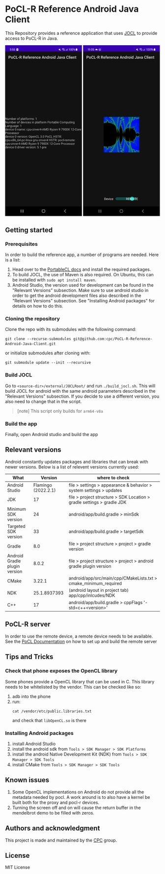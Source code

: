 # PoCL-R Reference Android Java Client

This Repository provides a reference application that uses [JOCL](https://github.com/gpu/JOCL) to provide access to PoCL-R in Java.

<p float="left">
<img src="./images/example_cl_info.jpeg" alt="example_cl_info" width="250"/>
<img src="./images/example_mandelbrot.jpg" alt="example_mandelbrot" width="250"/>
</p>

## Getting started

### Prerequisites
In order to build the reference app, a number of programs are needed. Here is a list:
1. Head over to the [PortableCL docs](http://portablecl.org/docs/html/install.html) and install the required packages. 
2. To build JOCL, the use of Maven is also required. On Ubuntu, this can be installed with `sudo apt install maven`. 
3. Android Studio, the version used for development can be found in the "Relevant Versions" subsection. Make sure to use android studio in order to get the android development files also described in the "Relevant Versions" subsection. See "Installing Android packages" for details on how to do this.

### Cloning the repository
Clone the repo with its submodules with the following command:

```
git clone --recurse-submodules git@github.com:cpc/PoCL-R-Reference-Android-Java-Client.git
```

or initialize submodules after cloning with:

```
git submodule update --init --recursive
```

### Build JOCL
Go to `<source-dir>/external/JOCLRoot/` and run `./build_jocl.sh`. This will build JOCL for android with the same android parameters described in the "Relevant Versions" subsection. If you decide to use a different version, you also need to change that in the script.
> [note]
> This script only builds for `arm64-v8a`

### Build the app
Finally, open Android studio and build the app

## Relevant versions

Android constantly updates packages and libraries that can break with newer versions. Below is a list of relevent versions currently used:


| **What**                      | **Version**             | **where to check**                                                     |
|-------------------------------|-------------------------|------------------------------------------------------------------------|
| Android Studio                | Flamingo (2022.2.1)     | file > settings > appearance & behavior > system settings > updates    |
| JDK                           | 17                      | file > project structure > SDK Location > gradle settings > gradle JDK |
| Minimum SDK version           | 24                      | android/app/build.gradle > minSdk                                      |
| Targeted SDK version          | 33                      | android/app/build.gradle > targetSdk                                   |
| Gradle                        | 8.0                     | file > project structure > project > gradle version                    |
| Android Gradle plugin version | 8.0.2                   | file > project structure > project > android gradle plugin version     |
| CMake                         | 3.22.1                  | android/app/src/main/cpp/CMakeLists.txt > cmake_minimum_required       |
| NDK                           | 25.1.8937393            | (android layout in project tab) app/cpp/inlcudes/NDK                   |
| C++                           | 17                      | android/app/build.gradle > cppFlags '-std=c++\<version\>'              |

## PoCL-R server
In order to use the remote device, a remote device needs to be available. See the [PoCL Documentation](http://portablecl.org/docs/html/remote.html?highlight=remote#remote-driver) on how to set up and build the remote server

## Tips and Tricks

### Check that phone exposes the OpenCL library
Some phones provide a OpenCL library that can be used in C. This library needs to be whitelisted by the vendor. This can be checked like so:
1. adb into the phone
2. run:
    ```
    cat /vendor/etc/public.libraries.txt  
    ```
    and check that `libOpenCL.so` is there


### Installing Android packages

1. install Android Studio
2. install the android sdk from `Tools > SDK Manager > SDK Platforms`
3. install the android Native Development Kit (NDK) from `Tools > SDK Manager > SDK Tools`
4. install CMake from `Tools > SDK Manager > SDK Tools`

## Known issues

1. Some OpenCL implementations on Android do not provide all the metadata needed by pocl. A work around is to also have a kernel be built both for the proxy and pocl-r devices.
2. Turning the screen off and on will cause the return buffer in the mendelbrot demo to be filled with zeros.

## Authors and acknowledgment
This project is made and maintained by the [CPC](https://www.tuni.fi/cpc/index.html) group.

## License

MIT License 
